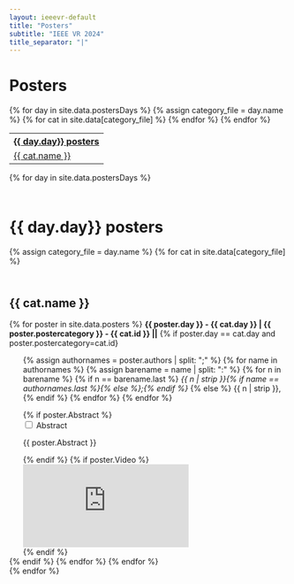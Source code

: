 ```yaml
---
layout: ieeevr-default
title: "Posters"
subtitle: "IEEE VR 2024"
title_separator: "|"
---
```



<h1>Posters</h1>
<div>
    <table class="styled-table">
        <tr>
            {% for day in site.data.postersDays %}
                <tr>
                    <th colspan="4"><a href="#{{ day.id }}">{{ day.day}} posters</a></th>
                </tr>
                {% assign category_file = day.name %}
                {% for cat in site.data[category_file] %}
                    <tr>
                        <td><a href="#{{ cat.id }}">{{ cat.name }}</a></td>
                    </tr>
                {% endfor %}
            {% endfor %}            
        </tr>
    </table>
</div>
<div>    
    {% for day in site.data.postersDays %}
    <div>
        <h1 id="{{ day.id }}" class="pink" style="padding-top:25px;">{{ day.day}} posters</h1>  
        {% assign category_file = day.name %}
        {% for cat in site.data[category_file] %}
            <h2 id="{{ cat.id }}" class="pink" style="padding-top:25px;">{{ cat.name }} </h2>  
            {% for poster in site.data.posters %}
                <strong>{{ poster.day }} - {{ cat.day }} | {{ poster.postercategory }} - {{ cat.id }} ||</strong>
                {% if poster.day == cat.day and poster.postercategory=cat.id}
                <div style="margin-left: 25px;">           
                    <p class="font_70" >
                        {% assign authornames = poster.authors | split: ";" %}
                        {% for name in authornames %}
                            {% assign barename = name | split: ":" %}
                            {% for n in barename %}
                                {% if n == barename.last %}
                                    <i>{{ n | strip }}{% if name == authornames.last %}{% else %};{% endif %}</i>
                                {% else %}                            
                                    <span class="bold">{{ n | strip }},</span>
                                {% endif %}
                            {% endfor %} 
                        {% endfor %}
                    </p>
                    {% if poster.Abstract %}
                        <div id="{{ poster.id }}" class="wrap-collabsible"> <input id="collapsibleabstract{{ poster.id }}" class="toggle" type="checkbox"> 
                            <label for="collapsibleabstract{{ poster.id }}" class="lbl-toggle">Abstract</label>
                            <div class="collapsible-content">
                                <div class="content-inner">
                                    <p>{{ poster.Abstract }}</p>
                                </div>
                            </div>
                        </div>   
                    {% endif %}
                    {% if poster.Video %}
                    <div class="video-container">
                        <iframe src="https://www.youtube.com/embed/{{ poster.Video }}" frameborder="0" allow="accelerometer; autoplay; encrypted-media; gyroscope; picture-in-picture" allowfullscreen></iframe>
                    </div>
                    {% endif %}
                </div>
             {% endif %}
            {% endfor %}
        {% endfor %}
    </div>
    {% endfor %}
</div>
